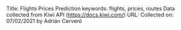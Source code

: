 Title: Flights Prices Prediction
keywords: flights, prices, routes
Data collected from Kiwi API (https://docs.kiwi.com/)
URL:
Collected on: 07/02/2021 by Adrián Cerveró

